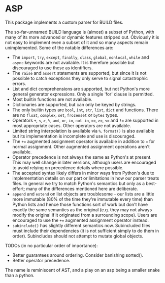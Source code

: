ASP
===

This package implements a custom parser for BUILD files.

The so-far-unnamed BUILD language is (almost) a subset of Python,
with many of its more advanced or dynamic features stripped out. Obviously
it is not easy to implement even a subset of it and so many aspects
remain unimplemented. Some of the notable differences are:
 * The `import`, `try`, `except`, `finally`, `class`, `global`, `nonlocal`,
   `while` and `async` keywords are not available. It is therefore possible but
   discouraged to use these as identifiers.
 * The `raise` and `assert` statements are supported, but since it is not
   possible to catch exceptions they only serve to signal catastrophic errors.
 * List and dict comprehensions are supported, but not Python's more general
   generator expressions. Only a single 'for' clause is permitted.
 * Most builtin functions are not available.
 * Dictionaries are supported, but can only be keyed by strings.
 * The only builtin types are `bool`, `int`, `str`, `list`, `dict` and functions.
   There are no `float`, `complex`, `set`, `frozenset` or `bytes` types.
 * Operators `+`, `<`, `>`, `%`, `and`, `or`, `in`, `not in`, `==`, `>=`,
   `<=` and `!=` are supported in most appropriate cases. Other operators
   are not available.
 * Limited string interpolation is available via `%`. `format()` is also available
   but its implementation is incomplete and use is discouraged.
 * The `+=` augmented assignment operator is available in addition to `=` for
   normal assignment. Other augmented assignment operations aren't available.
 * Operator precedence is not always the same as Python's at present.
   This may well change in later versions, although users are encouraged to
   avoid relying on precedence details where possible.
 * The accepted syntax likely differs in minor ways from Python's due to
   implementation details on our part or limitations in how our parser
   treats files. In general we try to match Python's semantics but only
   as a best-effort; many of the differences mentioned here are deliberate.
 * `append` and `extend` on list objects are troublesome - our lists are a little
   more immutable (80% of the time they're immutable every time) than Python lists
   and hence those functions sort of work but don't have exactly the same semantics
   as the original (e.g. they may not always modify the original if it originated
   from a surrounding scope).
   Users are encouraged to use the `+=` augmented assignment operator instead.
 * `subinclude()` has slightly different semantics now. Subincluded files must
   include their dependencies (it is not sufficient simply to do them in order).
   Subincludes should not attempt to mutate global objects.

TODOs (in no particular order of importance):
 * Better guarantees around ordering. Consider banishing sorted().
 * Better operator precedence.

The name is reminiscent of AST, and a play on an asp being a smaller snake than a python.
